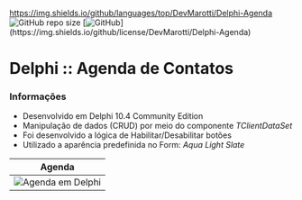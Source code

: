 https://img.shields.io/github/languages/top/DevMarotti/Delphi-Agenda
![GitHub repo size](https://img.shields.io/github/repo-size/DevMarotti/Delphi-Agenda)
[![GitHub](https://img.shields.io/github/license/DevMarotti/!%5BGitHub%20repo%20size%5D(https://img.shields.io/github/repo-size/DevMarotti/Delphi-Agenda))](https://img.shields.io/github/license/DevMarotti/Delphi-Agenda)


# Delphi :: Agenda de Contatos

### Informações
- Desenvolvido em Delphi 10.4 Community Edition
- Manipulação de dados (CRUD) por meio do componente _TClientDataSet_
- Foi desenvolvido a lógica de Habilitar/Desabilitar botões
- Utilizado a aparência predefinida no Form: _Aqua Light Slate_

|    Agenda      |
| :-------------:|
| ![Agenda em Delphi](https://user-images.githubusercontent.com/105256021/169177682-1ba03ddc-395f-4b22-974c-3b4072e4528f.gif) |
 



